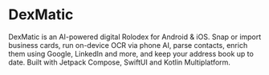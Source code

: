 # DexMatic
DexMatic is an AI-powered digital Rolodex for Android &amp; iOS. Snap or import business cards, run on-device OCR via phone AI, parse contacts, enrich them using Google, LinkedIn and more, and keep your address book up to date. Built with Jetpack Compose, SwiftUI and Kotlin Multiplatform.
